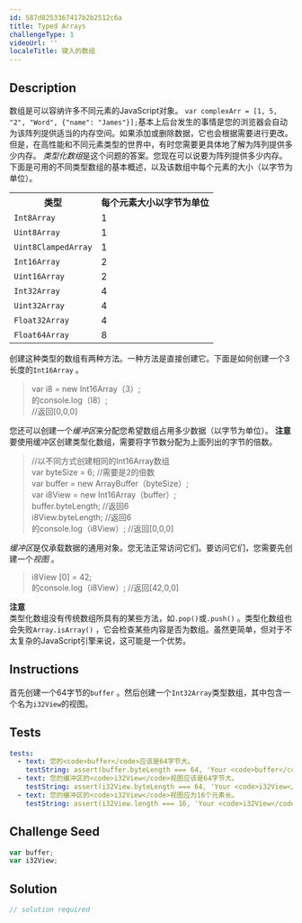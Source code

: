```yaml
---
id: 587d8253367417b2b2512c6a
title: Typed Arrays
challengeType: 1
videoUrl: ''
localeTitle: 键入的数组
---
```


## Description
<section id="description">数组是可以容纳许多不同元素的JavaScript对象。 <code>var complexArr = [1, 5, &quot;2&quot;, &quot;Word&quot;, {&quot;name&quot;: &quot;James&quot;}];</code>基本上后台发生的事情是您的浏览器会自动为该阵列提供适当的内存空间。如果添加或删除数据，它也会根据需要进行更改。但是，在高性能和不同元素类型的世界中，有时您需要更具体地了解为阵列提供多少内存。 <dfn>类型化数组</dfn>是这个问题的答案。您现在可以说要为阵列提供多少内存。下面是可用的不同类型数组的基本概述，以及该数组中每个元素的大小（以字节为单位）。 <table class="table table-striped"><tbody><tr><th>类型</th><th>每个元素大小以字节为单位</th></tr><tr><td> <code>Int8Array</code> </td> <td> 1 </td></tr><tr><td> <code>Uint8Array</code> </td> <td> 1 </td></tr><tr><td> <code>Uint8ClampedArray</code> </td> <td> 1 </td></tr><tr><td> <code>Int16Array</code> </td> <td> 2 </td></tr><tr><td> <code>Uint16Array</code> </td> <td> 2 </td></tr><tr><td> <code>Int32Array</code> </td> <td> 4 </td></tr><tr><td> <code>Uint32Array</code> </td> <td> 4 </td></tr><tr><td> <code>Float32Array</code> </td> <td> 4 </td></tr><tr><td> <code>Float64Array</code> </td> <td> 8 </td></tr></tbody></table>创建这种类型的数组有两种方法。一种方法是直接创建它。下面是如何创建一个3长度的<code>Int16Array</code> 。 <blockquote> var i8 = new Int16Array（3）; <br>的console.log（I8）; <br> //返回[0,0,0] </blockquote>您还可以创建一个<dfn>缓冲区</dfn>来分配您希望数组占用多少数据（以字节为单位）。 <strong>注意</strong> <br>要使用缓冲区创建类型化数组，需要将字节数分配为上面列出的字节的倍数。 <blockquote> //以不同方式创建相同的Int16Array数组<br> var byteSize = 6; //需要是2的倍数<br> var buffer = new ArrayBuffer（byteSize）; <br> var i8View = new Int16Array（buffer）; <br> buffer.byteLength; //返回6 <br> i8View.byteLength; //返回6 <br>的console.log（i8View）; //返回[0,0,0] </blockquote> <dfn>缓冲区</dfn>是仅承载数据的通用对象。您无法正常访问它们。要访问它们，您需要先创建一个<dfn>视图</dfn> 。 <blockquote> i8View [0] = 42; <br>的console.log（i8View）; //返回[42,0,0] </blockquote> <strong>注意</strong> <br>类型化数组没有传统数组所具有的某些方法，如<code>.pop()</code>或<code>.push()</code> 。类型化数组也会失败<code>Array.isArray()</code> ，它会检查某些内容是否为数组。虽然更简单，但对于不太复杂的JavaScript引擎来说，这可能是一个优势。 </section>

## Instructions
<section id="instructions">首先创建一个64字节的<code>buffer</code> 。然后创建一个<code>Int32Array</code>类型数组，其中包含一个名为<code>i32View</code>的视图。 </section>

## Tests
<section id='tests'>

```yml
tests:
  - text: 您的<code>buffer</code>应该是64字节大。
    testString: assert(buffer.byteLength === 64, 'Your <code>buffer</code> should be 64 bytes large.');
  - text: 您的缓冲区的<code>i32View</code>视图应该是64字节大。
    testString: assert(i32View.byteLength === 64, 'Your <code>i32View</code> view of your buffer should be 64 bytes large.');
  - text: 您的缓冲区的<code>i32View</code>视图应为16个元素长。
    testString: assert(i32View.length === 16, 'Your <code>i32View</code> view of your buffer should be 16 elements long.');

```

</section>

## Challenge Seed
<section id='challengeSeed'>

<div id='js-seed'>

```js
var buffer;
var i32View;

```

</div>



</section>

## Solution
<section id='solution'>

```js
// solution required
```
</section>
